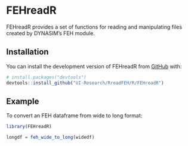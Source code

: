 
<!-- README.md is generated from README.Rmd. Please edit that file -->

# FEHreadR

<!-- badges: start -->
<!-- badges: end -->

FEHreadR provides a set of functions for reading and manipulating files
created by DYNASIM’s FEH module.

## Installation

You can install the development version of FEHreadR from
[GitHub](https://github.com/) with:

``` r
# install.packages("devtools")
devtools::install_github("UI-Research/RreadFEH/R/FEHreadR")
```

## Example

To convert an FEH dataframe from wide to long format:

``` r
library(FEHreadR)

longdf = feh_wide_to_long(widedf)
```
